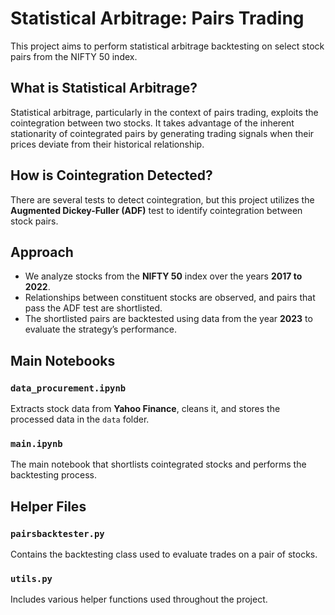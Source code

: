 # Statistical Arbitrage: Pairs Trading

This project aims to perform statistical arbitrage backtesting on select stock pairs from the NIFTY 50 index.

## What is Statistical Arbitrage?

Statistical arbitrage, particularly in the context of pairs trading, exploits the cointegration between two stocks. It takes advantage of the inherent stationarity of cointegrated pairs by generating trading signals when their prices deviate from their historical relationship.

## How is Cointegration Detected?

There are several tests to detect cointegration, but this project utilizes the **Augmented Dickey-Fuller (ADF)** test to identify cointegration between stock pairs.

## Approach

- We analyze stocks from the **NIFTY 50** index over the years **2017 to 2022**.
- Relationships between constituent stocks are observed, and pairs that pass the ADF test are shortlisted.
- The shortlisted pairs are backtested using data from the year **2023** to evaluate the strategy’s performance.

## Main Notebooks

### `data_procurement.ipynb`
Extracts stock data from **Yahoo Finance**, cleans it, and stores the processed data in the `data` folder.

### `main.ipynb`
The main notebook that shortlists cointegrated stocks and performs the backtesting process.

## Helper Files

### `pairsbacktester.py`
Contains the backtesting class used to evaluate trades on a pair of stocks.

### `utils.py`
Includes various helper functions used throughout the project.
